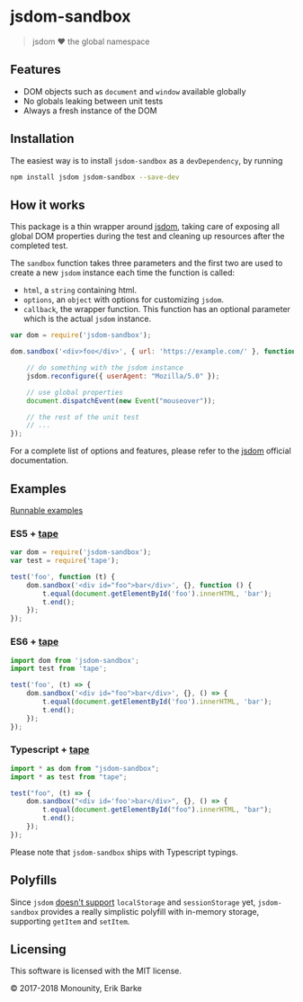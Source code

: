 # jsdom-sandbox

> jsdom :heart: the global namespace

## Features

* DOM objects such as `document` and `window` available globally
* No globals leaking between unit tests
* Always a fresh instance of the DOM

## Installation

The easiest way is to install `jsdom-sandbox` as a `devDependency`,
by running

```bash
npm install jsdom jsdom-sandbox --save-dev
```

## How it works

This package is a thin wrapper around [jsdom](https://github.com/tmpvar/jsdom), taking care of exposing all global DOM properties during the test and cleaning up resources after the completed test.

The `sandbox` function takes three parameters and the first two are used to create a new `jsdom` instance each time the function is called:

- `html`, a `string` containing html.
- `options`, an `object` with options for customizing `jsdom`.
- `callback`, the wrapper function. This function has an optional parameter which is the actual `jsdom` instance.

```js
var dom = require('jsdom-sandbox');

dom.sandbox('<div>foo</div>', { url: 'https://example.com/' }, function (jsdom) {

    // do something with the jsdom instance
    jsdom.reconfigure({ userAgent: "Mozilla/5.0" });

    // use global properties
    document.dispatchEvent(new Event("mouseover"));

    // the rest of the unit test
    // ...
});
```

For a complete list of options and features, please refer to the [jsdom](https://github.com/tmpvar/jsdom) official documentation.

## Examples

[Runnable examples](https://github.com/monounity/jsdom-sandbox/tree/master/examples)

### ES5 + [tape](https://github.com/substack/tape)

```js
var dom = require('jsdom-sandbox');
var test = require('tape');

test('foo', function (t) {
    dom.sandbox('<div id="foo">bar</div>', {}, function () {
        t.equal(document.getElementById('foo').innerHTML, 'bar');
        t.end();
    });
});

```

### ES6 + [tape](https://github.com/substack/tape)

```js
import dom from 'jsdom-sandbox';
import test from 'tape';

test('foo', (t) => {
    dom.sandbox('<div id="foo">bar</div>', {}, () => {
        t.equal(document.getElementById('foo').innerHTML, 'bar');
        t.end();
    });
});
```

### Typescript + [tape](https://github.com/substack/tape)

```js
import * as dom from "jsdom-sandbox";
import * as test from "tape";

test("foo", (t) => {
    dom.sandbox("<div id='foo'>bar</div>", {}, () => {
        t.equal(document.getElementById("foo").innerHTML, "bar");
        t.end();
    });
});
```

Please note that `jsdom-sandbox` ships with Typescript typings.

## Polyfills

Since `jsdom` [doesn't support](https://github.com/tmpvar/jsdom/issues/1137) `localStorage` and `sessionStorage` yet, `jsdom-sandbox` provides a really simplistic polyfill with in-memory storage, supporting `getItem` and `setItem`.

## Licensing

This software is licensed with the MIT license.

© 2017-2018 Monounity, Erik Barke
